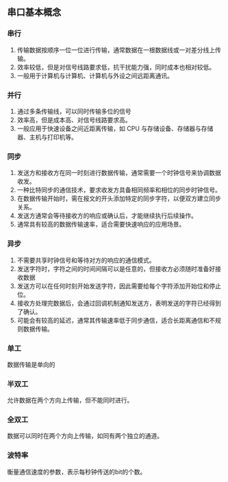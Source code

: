 ## 串口基本概念
### 串行
1. 传输数据按顺序一位一位进行传输，通常数据在一根数据线或一对差分线上传输。
2. 效率较低，但是对信号线路要求低，抗干扰能力强，同时成本也相对较低。
3. 一般用于计算机与计算机、计算机与外设之间远距离通讯。
### 并行
1. 通过多条传输线，可以同时传输多位的信号
2. 效率高，但是成本高、对信号线路要求高。
3. 一般应用于快速设备之间近距离传输，如 CPU 与存储设备、存储器与存储器、主机与打印机等。
### 同步
1. 发送方和接收方在同一时刻进行数据传输，通常需要一个时钟信号来协调数据收发。
2. 一种比特同步的通信技术，要求收发方具备相同频率和相位的同步时钟信号。
3. 在数据传输开始时，需在报文的开头添加特定的同步字符，以便双方建立同步关系。
4. 发送方通常会等待接收方的响应或确认后，才能继续执行后续操作。
5. 通常具有较高的数据传输速率，适合需要快速响应的应用场景。
### 异步
1. 不需要共享时钟信号和等待对方的响应的通信模式。
2. 发送字符时，字符之间的时间间隔可以是任意的，但接收方必须随时准备好接收数据
3. 发送方可以在任何时刻开始发送字符，因此需要给每个字符添加开始位和停止位。
4. 接收方处理完数据后，会通过回调机制通知发送方，表明发送的字符已经得到了确认。
5. 可能会有较高的延迟，通常其传输速率低于同步通信，适合长距离通信和不规则数据传输。
### 单工
数据传输是单向的
### 半双工
允许数据在两个方向上传输，但不能同时进行。
### 全双工
数据可以同时在两个方向上传输，如同有两个独立的通道。
### 波特率
衡量通信速度的参数，表示每秒钟传送的bit的个数。